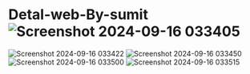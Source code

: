 # Detal-web-By-sumit![Screenshot 2024-09-16 033405](https://github.com/user-attachments/assets/4db93510-dc2d-4156-9bfa-93b833acc705)
![Screenshot 2024-09-16 033422](https://github.com/user-attachments/assets/c93e1984-4bb2-4e15-9279-1e66609e6fb2)
![Screenshot 2024-09-16 033450](https://github.com/user-attachments/assets/0dd90432-bd55-436b-b327-2571b6d86dd8)
![Screenshot 2024-09-16 033500](https://github.com/user-attachments/assets/c58a86b7-f9bb-4dc3-b866-7aad6343cc34)
![Screenshot 2024-09-16 033515](https://github.com/user-attachments/assets/bf816bea-3e4a-4b82-99ae-639e89e470d4)
